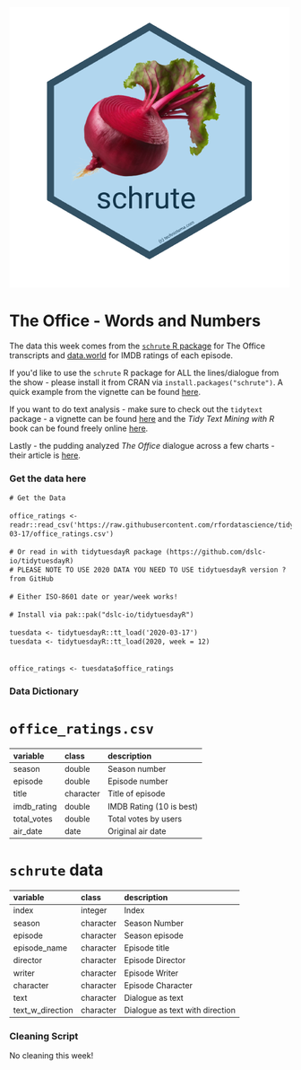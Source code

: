 ![Schrute R package - image of a beet](https://raw.githubusercontent.com/bradlindblad/schrute/master/man/figures/logo.png)

# The Office - Words and Numbers 

The data this week comes from the [`schrute` R package](https://bradlindblad.github.io/schrute/index.html) for The Office transcripts and [data.world](https://data.world/anujjain7/the-office-imdb-ratings-dataset) for IMDB ratings of each episode.

If you'd like to use the `schrute` R package for ALL the lines/dialogue from the show - please install it from CRAN via `install.packages("schrute")`. A quick example from the vignette can be found [here](https://bradlindblad.github.io/schrute/articles/theoffice.html).

If you want to do text analysis - make sure to check out the `tidytext` package - a vignette can be found [here](https://cran.r-project.org/web/packages/tidytext/vignettes/tidytext.html) and the *Tidy Text Mining with R* book can be found freely online [here](https://www.tidytextmining.com/). 

Lastly - the pudding analyzed *The Office* dialogue across a few charts - their article is [here](https://pudding.cool/2017/08/the-office/).

### Get the data here

```{r}
# Get the Data

office_ratings <- readr::read_csv('https://raw.githubusercontent.com/rfordatascience/tidytuesday/main/data/2020/2020-03-17/office_ratings.csv')

# Or read in with tidytuesdayR package (https://github.com/dslc-io/tidytuesdayR)
# PLEASE NOTE TO USE 2020 DATA YOU NEED TO USE tidytuesdayR version ? from GitHub

# Either ISO-8601 date or year/week works!

# Install via pak::pak("dslc-io/tidytuesdayR")

tuesdata <- tidytuesdayR::tt_load('2020-03-17')
tuesdata <- tidytuesdayR::tt_load(2020, week = 12)


office_ratings <- tuesdata$office_ratings
```
### Data Dictionary


# `office_ratings.csv`

|variable    |class     |description |
|:-----------|:---------|:-----------|
|season      |double    | Season number |
|episode     |double    | Episode number |
|title       |character | Title of episode |
|imdb_rating |double    | IMDB Rating (10 is best) |
|total_votes |double    | Total votes by users |
|air_date    |date | Original air date|

# `schrute` data

|variable         |class     |description |
|:----------------|:---------|:-----------|
|index            |integer   | Index |
|season           |character | Season Number |
|episode          |character | Season episode |
|episode_name     |character | Episode title |
|director         |character | Episode Director |
|writer           |character | Episode Writer|
|character        |character | Episode Character |
|text             |character | Dialogue as text |
|text_w_direction |character | Dialogue as text with direction |

### Cleaning Script

No cleaning this week!
